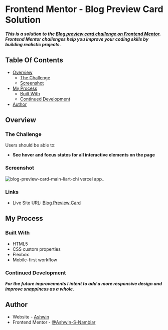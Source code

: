 # Frontend Mentor - Blog Preview Card Solution

***This is a solution to the [Blog preview card challenge on Frontend Mentor](https://www.frontendmentor.io/challenges/blog-preview-card-ckPaj01IcS). Frontend Mentor challenges help you improve your coding skills by building realistic projects.*** 

## Table Of Contents

- [Overview](#overview)
  - [The Challenge](#the-challenge)
  - [Screenshot](#screenshot)
- [My Process](#my-process)
  - [Built With](#built-with)
  - [Continued Development](#continued-development)
- [Author](#author)

## Overview

### The Challenge

Users should be able to:

- **See hover and focus states for all interactive elements on the page**

### Screenshot

![blog-preview-card-main-liart-chi vercel app_](https://github.com/user-attachments/assets/f23a1847-0e4d-4615-b4aa-36a35958a493)

### Links

- Live Site URL: [Blog Preview Card](https://blog-preview-card-main-liart-chi.vercel.app/)

## My Process

### Built With

- HTML5
- CSS custom properties
- Flexbox
- Mobile-first workflow

### Continued Development

***For the future improvements I intent to add a more responsive design and improve snappiness as a whole.***

## Author

- Website - [Ashwin](https://ashwin-portfolio-alpha.vercel.app/)
- Frontend Mentor - [@Ashwin-S-Nambiar](https://www.frontendmentor.io/profile/Ashwin-S-Nambiar)


